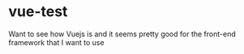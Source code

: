 # vue-test
Want to see how Vuejs is and it seems pretty good for the front-end framework that I want to use
